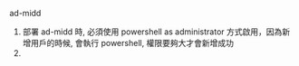 ad-midd

1. 部署 ad-midd 時, 必須使用 powershell as administrator 方式啟用，因為新增用戶的時候, 會執行 powershell, 權限要夠大才會新增成功
2. 
